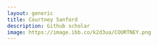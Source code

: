 ```yaml
---
layout: generic
title: Courtney Sanford
description: Github scholar
image: https://image.ibb.co/k2d3ua/COURTNEY.png
---
```

